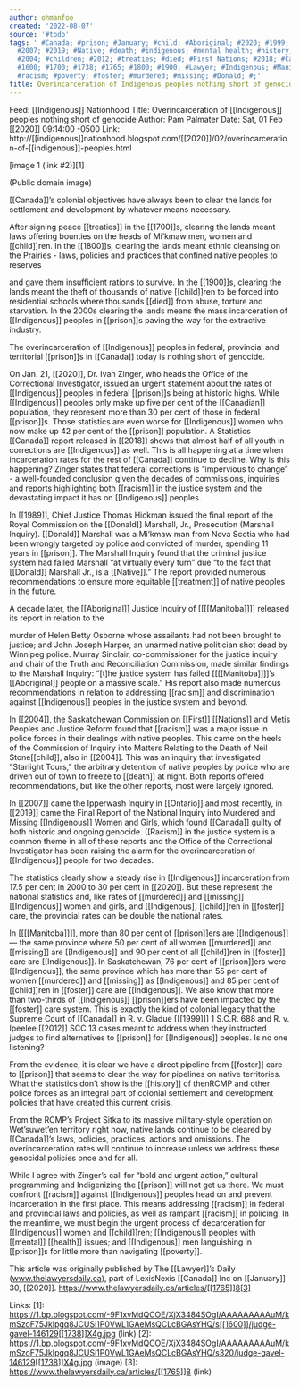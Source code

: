 ```yaml
---
author: ohmanfoo
created: '2022-08-07'
source: '#todo'
tags: ' #Canada; #prison; #January; #child; #Aboriginal; #2020; #1999; #1989; #Manitoba;
  #2007; #2019; #Native; #death; #indigenous; #mental health; #history; #treatment;
  #2004; #children; #2012; #treaties; #died; #First Nations; #2018; #Canadian; #Ontario;
  #1600; #1700; #1738; #1765; #1800; #1900; #Lawyer; #Indigenous; #Manitoba; #Racism;
  #racism; #poverty; #foster; #murdered; #missing; #Donald; #;'
title: Overincarceration of Indigenous peoples nothing short of genocide
---
```


Feed: [[Indigenous]] Nationhood
Title: Overincarceration of [[Indigenous]] peoples nothing short of genocide
Author: Pam Palmater
Date: Sat, 01 Feb [[2020]] 09:14:00 -0500
Link: http://[[indigenous]]nationhood.blogspot.com/[[2020]]/02/overincarceration-of-[[indigenous]]-peoples.html
 
 
[image 1 (link #2)][1]
 
(Public domain image)
 
 
[[Canada]]’s colonial objectives have always been to clear the lands for settlement 
and development by whatever means necessary.
 
 
After signing peace [[treaties]] in the [[1700]]s, clearing the lands meant laws 
offering bounties on the heads of Mi’kmaw men, women and [[child]]ren. In the [[1800]]s,
clearing the lands meant ethnic cleansing on the Prairies - laws, policies and 
practices that confined native peoples to reserves
 
and gave them insufficient rations to survive. In the [[1900]]s, clearing the lands 
meant the theft of thousands of native [[child]]ren to be forced into residential 
schools where thousands [[died]] from abuse, torture and starvation. In the 2000s 
clearing the lands means the mass incarceration of [[Indigenous]] peoples in [[prison]]s
paving the way for the extractive industry.
 
 
The overincarceration of [[Indigenous]] peoples in federal, provincial and 
territorial [[prison]]s in [[Canada]] today is nothing short of genocide.
 
 
On Jan. 21, [[2020]], Dr. Ivan Zinger, who heads the Office of the Correctional 
Investigator, issued an urgent statement about the rates of [[Indigenous]] peoples 
in federal [[prison]]s being at historic highs. While [[Indigenous]] peoples only make 
up five per cent of the [[Canadian]] population, they represent more than 30 per 
cent of those in federal [[prison]]s. Those statistics are even worse for [[Indigenous]]
women who now make up 42 per cent of the [[prison]] population. A Statistics [[Canada]] 
report released in [[2018]] shows that almost half of all youth in corrections are 
[[Indigenous]] as well. This is all happening at a time when incarceration rates for
the rest of [[Canada]] continue to decline. Why is this happening? Zinger states 
that federal corrections is “impervious to change” - a well-founded conclusion 
given the decades of commissions, inquiries and reports highlighting both [[racism]]
in the justice system and the devastating impact it has on [[Indigenous]] peoples.
 
 
In [[1989]], Chief Justice Thomas Hickman issued the final report of the Royal 
Commission on the [[Donald]] Marshall, Jr., Prosecution (Marshall Inquiry). [[Donald]] 
Marshall was a Mi’kmaw man from Nova Scotia who had been wrongly targeted by 
police and convicted of murder, spending 11 years in [[prison]]. The Marshall 
Inquiry found that the criminal justice system had failed Marshall “at virtually
every turn” due “to the fact that [[Donald]] Marshall Jr., is a [[Native]].” The report 
provided numerous recommendations to ensure more equitable [[treatment]] of native 
peoples in the future.
 
 
A decade later, the [[Aboriginal]] Justice Inquiry of [[[[Manitoba]]]] released its report 
in relation to the
 
murder of Helen Betty Osborne whose assailants had not been brought to justice; 
and John Joseph Harper, an unarmed native politician shot dead by Winnipeg 
police. Murray Sinclair, co-commissioner for the justice inquiry and chair of 
the Truth and Reconciliation Commission, made similar findings to the Marshall 
Inquiry: “[t]he justice system has failed [[[[Manitoba]]]]’s [[Aboriginal]] people on a 
massive scale.” His report also made numerous recommendations in relation to 
addressing [[racism]] and discrimination against [[Indigenous]] peoples in the justice 
system and beyond.
 
 
In [[2004]], the Saskatchewan Commission on [[First]] [[Nations]] and Metis Peoples and 
Justice Reform found that [[racism]] was a major issue in police forces in their 
dealings with native peoples. This came on the heels of the Commission of 
Inquiry into Matters Relating to the Death of Neil Stone[[child]], also in [[2004]]. 
This was an inquiry that investigated “Starlight Tours,” the arbitrary detention
of native peoples by police who are driven out of town to freeze to [[death]] at 
night. Both reports offered recommendations, but like the other reports, most 
were largely ignored.
 
 
In [[2007]] came the Ipperwash Inquiry in [[Ontario]] and most recently, in [[2019]] came 
the Final Report of the National Inquiry into Murdered and Missing [[Indigenous]] 
Women and Girls, which found [[Canada]] guilty of both historic and ongoing 
genocide. [[Racism]] in the justice system is a common theme in all of these reports
and the Office of the Correctional Investigator has been raising the alarm for 
the overincarceration of [[Indigenous]] people for two decades.
 
 
The statistics clearly show a steady rise in [[Indigenous]] incarceration from 17.5 
per cent in 2000 to 30 per cent in [[2020]]. But these represent the national 
statistics and, like rates of [[murdered]] and [[missing]] [[Indigenous]] women and girls, 
and [[Indigenous]] [[child]]ren in [[foster]] care, the provincial rates can be double the 
national rates.
 
 
In [[[[Manitoba]]]], more than 80 per cent of [[prison]]ers are [[Indigenous]] — the same 
province where 50 per cent of all women [[murdered]] and [[missing]] are [[Indigenous]] and 
90 per cent of all [[child]]ren in [[foster]] care are [[Indigenous]]. In Saskatchewan, 76 
per cent of [[prison]]ers were [[Indigenous]], the same province which has more than 55 
per cent of women [[murdered]] and [[missing]] as [[Indigenous]] and 85 per cent of [[child]]ren
in [[foster]] care are [[Indigenous]]. We also know that more than two-thirds of 
[[Indigenous]] [[prison]]ers have been impacted by the [[foster]] care system. This is 
exactly the kind of colonial legacy that the Supreme Court of [[Canada]] in R. v. 
Gladue [[[1999]]] 1 S.C.R. 688 and R. v. Ipeelee [[2012]] SCC 13 cases meant to address 
when they instructed judges to find alternatives to [[prison]] for [[Indigenous]] 
peoples. Is no one listening?
 
 
From the evidence, it is clear we have a direct pipeline from [[foster]] care to 
[[prison]] that seems to clear the way for pipelines on native territories. What the
statistics don’t show is the [[history]] of thenRCMP and other police forces as an 
integral part of colonial settlement and development policies that have created 
this current crisis.
 
 
From the RCMP’s Project Sitka to its massive military-style operation on 
Wet’suwet’en territory right now, native lands continue to be cleared by 
[[Canada]]’s laws, policies, practices, actions and omissions. The overincarceration
rates will continue to increase unless we address these genocidal policies once 
and for all.
 
 
While I agree with Zinger’s call for “bold and urgent action,” cultural 
programming and Indigenizing the [[prison]] will not get us there. We must confront 
[[racism]] against [[Indigenous]] peoples head on and prevent incarceration in the first
place. This means addressing [[racism]] in federal and provincial laws and policies,
as well as rampant [[racism]] in policing. In the meantime, we must begin the urgent
process of decarceration for [[Indigenous]] women and [[child]]ren; [[Indigenous]] peoples 
with [[mental]] [[health]] issues; and [[Indigenous]] men languishing in [[prison]]s for little 
more than navigating [[poverty]].
 
 
 
This article was originally published by The [[Lawyer]]’s Daily 
(www.thelawyersdaily.ca), part of LexisNexis [[Canada]] Inc on [[January]] 30, [[2020]]. 
https://www.thelawyersdaily.ca/articles/[[1765]]8[3]
 
 
Links: 
[1]: https://1.bp.blogspot.com/-9F1xvMdQCOE/XjX3484SOgI/AAAAAAAAAuM/kmSzoF75JkIpgq8JCUSi1P0VwL1GAeMsQCLcBGAsYHQ/s[[1600]]/judge-gavel-146129[[1738]]X4g.jpg (link)
[2]: https://1.bp.blogspot.com/-9F1xvMdQCOE/XjX3484SOgI/AAAAAAAAAuM/kmSzoF75JkIpgq8JCUSi1P0VwL1GAeMsQCLcBGAsYHQ/s320/judge-gavel-146129[[1738]]X4g.jpg (image)
[3]: https://www.thelawyersdaily.ca/articles/[[1765]]8 (link)